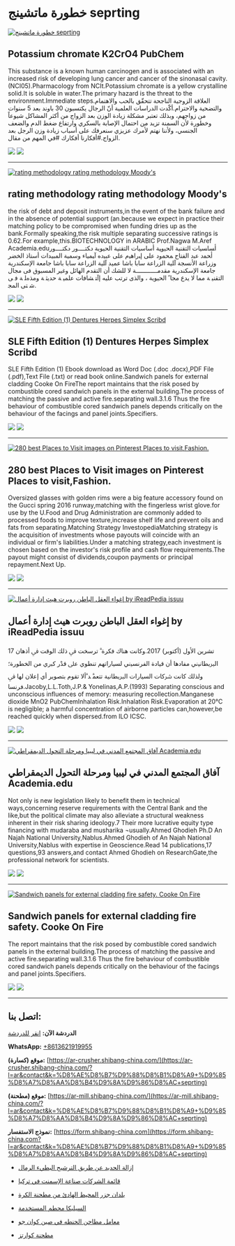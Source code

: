# خطورة ماتشينج seprting

<a href="https://swt.shibang-china.com/?l=ar&img&k=%D8%AE%D8%B7%D9%88%D8%B1%D8%A9+%D9%85%D8%A7%D8%AA%D8%B4%D9%8A%D9%86%D8%AC+seprting" target="_blank">![خطورة ماتشينج seprting](http://static.shibang-china.com/all-800x300/712.jpg)</a>

## Potassium chromate K2CrO4 PubChem
This substance is a known human carcinogen and is associated with an increased risk of developing lung cancer and cancer of the sinonasal cavity.(NCI05).Pharmacology from NCIt.Potassium chromate is a yellow crystalline solid.It is soluble in water.The primary hazard is the threat to the environment.Immediate steps.العلاقة الزوجية الناجحة تتحقّق بالحب والاهتمام والتضحية والاحترام.أكّدت الدراسات العلمية أنّ الرجال يكتسبون 30 باوند بعد 5 سنوات من زواجهم، وبذلك تعتبر مشكلة زيادة الوزن بعد الزواج من أكثر المشاكل شيوعاً وخطورة لأن السمنة تزيد من احتمال الإصابة بالسكري وارتفاع ضغط الدم والضعف الجنسي، ولأننا نهتم لأمرك عزيزي سنعرفك على أسباب زيادة وزن الرجل بعد الزواج.#أفكارنا أفكارك #في المهم من مقال.


<a href="https://whatsapp.shibangsoft.com/WhatsApp.php" target="_blank" title="WhatsApp">![](http://static.shibang-china.com/icon/whatsapp.png)</a> <a href="https://swt.shibang-china.com/?l=ar&icon&k=%D8%AE%D8%B7%D9%88%D8%B1%D8%A9+%D9%85%D8%A7%D8%AA%D8%B4%D9%8A%D9%86%D8%AC+seprting" target="_blank">![](http://static.shibang-china.com/icon/chat-ar.png)</a>

---

<a href="https://swt.shibang-china.com/?l=ar&img&k=%D8%AE%D8%B7%D9%88%D8%B1%D8%A9+%D9%85%D8%A7%D8%AA%D8%B4%D9%8A%D9%86%D8%AC+seprting" target="_blank">![rating methodology rating methodology Moody&#39;s](http://static.shibang-china.com/all-800x300/970.jpg)</a>

## rating methodology rating methodology Moody&#39;s
the risk of debt and deposit instruments,in the event of the bank failure and in the absence of potential support (an.because we expect in practice their matching policy to be compromised when funding dries up as the bank.Formally speaking,the risk multiple separating successive ratings is 0.62.For example,this.BIOTECHNOLOGY in ARABIC Prof.Nagwa M.Aref Academia.eduﺃﺴﺎﺴﻴﺎﺕ ﺍﻟﺘﻘﻨﻴﺔ ﺍﻟﺤﻴﻭﻴﺔ أﺳﺎﺳﻴﺎت اﻟﺘﻘﻨﻴﺔ اﻟﺤﻴﻮﻳﺔ ﺩﻜﺘــــﻭﺭ ﺩﻜﺘــــﻭﺭ ﺃﺤﻤﺩ ﻋﺒﺩ ﺍﻟﻔﺘﺎﺡ ﻤﺤﻤﻭﺩ ﻋﻠﻰ ﺇﺒﺭﺍﻫﻴﻡ ﻋﻠﻰ ﻋﺒﻴﺩﻩ آﻴﻤﻴﺎء وﺳﻤﻴﺔ اﻟﻤﺒﻴﺪات أﺳﺘﺎذ اﻟﺨﻀﺮ وزراﻋﺔ اﻷﻧﺴﺠﺔ آﻠﻴﺔ اﻟﺰراﻋﺔ ﺳﺎﺑﺎ ﺑﺎﺷﺎ ﻋﻤﻴﺪ آﻠﻴﺔ اﻟﺰراﻋﺔ ﺳﺎﺑﺎ ﺑﺎﺷﺎ ﺟﺎﻣﻌﺔ اﻹﺳﻜﻨﺪرﻳﺔ ﺟﺎﻣﻌﺔ اﻹﺳﻜﻨﺪرﻳﺔ ﻣﻘﺪﻣــــــــــــﺔ ﻻ ﻟﻠﺸﻚ أن اﻟﺘﻘﺪم اﻟﻬﺎﺋﻞ وﻏﻴﺮ اﻟﻤﺴﺒﻮق ﻓﻰ ﻣﺠﺎل اﻟﺘﻘﻨﻴ ﺔ ﻣﻤﺎ ﻻ ﻳﺪع ﻣﺠﺎ ً اﻟﺤﻴﻮﻳﺔ ، واﻟﺬى ﺗﺮﺗﺐ ﻋﻠﻴﻪ إآﺘ ﺸﺎﻓﺎت ﻋﻠﻤﻴ ﺔ ﺣﺪﻳﺜ ﺔ وﻣﺬهﻠ ﺔ ﻓ ﻰ ﺷ ﺘﻰ اﻟﻤﺠ.


<a href="https://whatsapp.shibangsoft.com/WhatsApp.php" target="_blank" title="WhatsApp">![](http://static.shibang-china.com/icon/whatsapp.png)</a> <a href="https://swt.shibang-china.com/?l=ar&icon&k=%D8%AE%D8%B7%D9%88%D8%B1%D8%A9+%D9%85%D8%A7%D8%AA%D8%B4%D9%8A%D9%86%D8%AC+seprting" target="_blank">![](http://static.shibang-china.com/icon/chat-ar.png)</a>

---

<a href="https://swt.shibang-china.com/?l=ar&img&k=%D8%AE%D8%B7%D9%88%D8%B1%D8%A9+%D9%85%D8%A7%D8%AA%D8%B4%D9%8A%D9%86%D8%AC+seprting" target="_blank">![SLE Fifth Edition (1) Dentures Herpes Simplex Scribd](http://static.shibang-china.com/all-800x300/1136.jpg)</a>

## SLE Fifth Edition (1) Dentures Herpes Simplex Scribd
SLE Fifth Edition (1) Ebook download as Word Doc (.doc .docx),PDF File (.pdf),Text File (.txt) or read book online.Sandwich panels for external cladding Cooke On FireThe report maintains that the risk posed by combustible cored sandwich panels in the external building.The process of matching the passive and active fire.separating wall.3.1.6 Thus the fire behaviour of combustible cored sandwich panels depends critically on the behaviour of the facings and panel joints.Specifiers.


<a href="https://whatsapp.shibangsoft.com/WhatsApp.php" target="_blank" title="WhatsApp">![](http://static.shibang-china.com/icon/whatsapp.png)</a> <a href="https://swt.shibang-china.com/?l=ar&icon&k=%D8%AE%D8%B7%D9%88%D8%B1%D8%A9+%D9%85%D8%A7%D8%AA%D8%B4%D9%8A%D9%86%D8%AC+seprting" target="_blank">![](http://static.shibang-china.com/icon/chat-ar.png)</a>

---

<a href="https://swt.shibang-china.com/?l=ar&img&k=%D8%AE%D8%B7%D9%88%D8%B1%D8%A9+%D9%85%D8%A7%D8%AA%D8%B4%D9%8A%D9%86%D8%AC+seprting" target="_blank">![280 best Places to Visit images on Pinterest Places to visit,Fashion.](http://static.shibang-china.com/all-800x300/1248.jpg)</a>

## 280 best Places to Visit images on Pinterest Places to visit,Fashion.
Oversized glasses with golden rims were a big feature accessory found on the Gucci spring 2016 runway,matching with the fingerless wrist glove.for use by the U.Food and Drug Administration are commonly added to processed foods to improve texture,increase shelf life and prevent oils and fats from separating.Matching Strategy InvestopediaMatching strategy is the acquisition of investments whose payouts will coincide with an individual or firm&#39;s liabilities.Under a matching strategy,each investment is chosen based on the investor&#39;s risk profile and cash flow requirements.The payout might consist of dividends,coupon payments or principal repayment.Next Up.


<a href="https://whatsapp.shibangsoft.com/WhatsApp.php" target="_blank" title="WhatsApp">![](http://static.shibang-china.com/icon/whatsapp.png)</a> <a href="https://swt.shibang-china.com/?l=ar&icon&k=%D8%AE%D8%B7%D9%88%D8%B1%D8%A9+%D9%85%D8%A7%D8%AA%D8%B4%D9%8A%D9%86%D8%AC+seprting" target="_blank">![](http://static.shibang-china.com/icon/chat-ar.png)</a>

---

<a href="https://swt.shibang-china.com/?l=ar&img&k=%D8%AE%D8%B7%D9%88%D8%B1%D8%A9+%D9%85%D8%A7%D8%AA%D8%B4%D9%8A%D9%86%D8%AC+seprting" target="_blank">![إغواء العقل الباطن روبرت هيث إدارة أعمال by iReadPedia issuu](http://static.shibang-china.com/all-800x300/1110.jpg)</a>

## إغواء العقل الباطن روبرت هيث إدارة أعمال by iReadPedia issuu
17 تشرين الأول (أكتوبر) 2017.وﻛﺎﻧﺖ ﻫﻨﺎك ﻓﻜﺮة ﱠ ﺗﺮﺳﺨﺖ ﰲ ذﻟﻚ اﻟﻮﻗﺖ ﰲ أذﻫﺎن اﻟﱪﻳﻄﺎﻧﻴني ﻣﻔﺎدﻫﺎ أن ﻗﻴﺎدة اﻟﻔﺮﻧﺴﻴني ﻟﺴﻴﺎراﺗﻬﻢ ﺗﻨﻄﻮي ﻋﲆ ﻗﺪْر ﻛﺒري ﻣﻦ اﻟﺨﻄﻮرة؛ وﻟﺬﻟﻚ ﻛﺎﻧﺖ ﴍﻛﺎت اﻟﺴﻴﺎرات اﻟﱪﻳﻄﺎﻧﻴﺔ ﺗﺘﻌﻤﱠ ﺪ ﱠأﻻ ﺗﻘﻮم ﺑﺘﺼﻮﻳﺮ أي إﻋﻼن ﻟﻬﺎ ﰲ ﻓﺮﻧﺴﺎ‪‬.Jacoby,L.L.Toth,J.P.&amp; Yonelinas,A.P.(1993) Separating conscious and unconscious influences of memory: measuring recollection.Manganese dioxide MnO2 PubChemInhalation Risk.Inhalation Risk.Evaporation at 20°C is negligible; a harmful concentration of airborne particles can,however,be reached quickly when dispersed.from ILO ICSC.


<a href="https://whatsapp.shibangsoft.com/WhatsApp.php" target="_blank" title="WhatsApp">![](http://static.shibang-china.com/icon/whatsapp.png)</a> <a href="https://swt.shibang-china.com/?l=ar&icon&k=%D8%AE%D8%B7%D9%88%D8%B1%D8%A9+%D9%85%D8%A7%D8%AA%D8%B4%D9%8A%D9%86%D8%AC+seprting" target="_blank">![](http://static.shibang-china.com/icon/chat-ar.png)</a>

---

<a href="https://swt.shibang-china.com/?l=ar&img&k=%D8%AE%D8%B7%D9%88%D8%B1%D8%A9+%D9%85%D8%A7%D8%AA%D8%B4%D9%8A%D9%86%D8%AC+seprting" target="_blank">![آفاق المجتمع المدني في ليبيا ومرحلة التحول الديمقراطي Academia.edu](http://static.shibang-china.com/all-800x300/1332.jpg)</a>

## آفاق المجتمع المدني في ليبيا ومرحلة التحول الديمقراطي Academia.edu
Not only is new legislation likely to benefit them in technical ways,concerning reserve requirements with the Central Bank and the like,but the political climate may also alleviate a structural weakness inherent in their risk sharing ideology.7 Their more lucrative equity type financing with mudaraba and musharika ¬usually.Ahmed Ghodieh Ph.D An Najah National University,Nablus.Ahmed Ghodieh of An Najah National University,Nablus with expertise in Geoscience.Read 14 publications,17 questions,93 answers,and contact Ahmed Ghodieh on ResearchGate,the professional network for scientists.


<a href="https://whatsapp.shibangsoft.com/WhatsApp.php" target="_blank" title="WhatsApp">![](http://static.shibang-china.com/icon/whatsapp.png)</a> <a href="https://swt.shibang-china.com/?l=ar&icon&k=%D8%AE%D8%B7%D9%88%D8%B1%D8%A9+%D9%85%D8%A7%D8%AA%D8%B4%D9%8A%D9%86%D8%AC+seprting" target="_blank">![](http://static.shibang-china.com/icon/chat-ar.png)</a>

---

<a href="https://swt.shibang-china.com/?l=ar&img&k=%D8%AE%D8%B7%D9%88%D8%B1%D8%A9+%D9%85%D8%A7%D8%AA%D8%B4%D9%8A%D9%86%D8%AC+seprting" target="_blank">![Sandwich panels for external cladding fire safety. Cooke On Fire](http://static.shibang-china.com/all-800x300/854.jpg)</a>

## Sandwich panels for external cladding fire safety. Cooke On Fire
The report maintains that the risk posed by combustible cored sandwich panels in the external building.The process of matching the passive and active fire.separating wall.3.1.6 Thus the fire behaviour of combustible cored sandwich panels depends critically on the behaviour of the facings and panel joints.Specifiers.

<a href="https://whatsapp.shibangsoft.com/WhatsApp.php" target="_blank" title="WhatsApp">![](http://static.shibang-china.com/icon/whatsapp.png)</a> <a href="https://swt.shibang-china.com/?l=ar&icon&k=%D8%AE%D8%B7%D9%88%D8%B1%D8%A9+%D9%85%D8%A7%D8%AA%D8%B4%D9%8A%D9%86%D8%AC+seprting" target="_blank">![](http://static.shibang-china.com/icon/chat-ar.png)</a>

---
## اتصل بنا:

**الدردشة الآن:** [انقر للدردشة](https://swt.shibang-china.com?l=ar&contact&k=%D8%AE%D8%B7%D9%88%D8%B1%D8%A9+%D9%85%D8%A7%D8%AA%D8%B4%D9%8A%D9%86%D8%AC+seprting)

**WhatsApp:**  [+8613621919955](https://whatsapp.shibangsoft.com/WhatsApp.php)

**موقع (كسارة):** [https://ar-crusher.shibang-china.com/](https://ar-crusher.shibang-china.com/?l=ar&contact&k=%D8%AE%D8%B7%D9%88%D8%B1%D8%A9+%D9%85%D8%A7%D8%AA%D8%B4%D9%8A%D9%86%D8%AC+seprting)

**موقع (مطحنة):** [https://ar-mill.shibang-china.com/](https://ar-mill.shibang-china.com/?l=ar&contact&k=%D8%AE%D8%B7%D9%88%D8%B1%D8%A9+%D9%85%D8%A7%D8%AA%D8%B4%D9%8A%D9%86%D8%AC+seprting)

**نموذج الاستفسار:** [https://form.shibang-china.com](https://form.shibang-china.com?l=ar&contact&k=%D8%AE%D8%B7%D9%88%D8%B1%D8%A9+%D9%85%D8%A7%D8%AA%D8%B4%D9%8A%D9%86%D8%AC+seprting)

* [إزالة الحديد عن طريق الترشيح البطيء الرمال](../23/%D8%A5%D8%B2%D8%A7%D9%84%D8%A9%20%D8%A7%D9%84%D8%AD%D8%AF%D9%8A%D8%AF%20%D8%B9%D9%86%20%D8%B7%D8%B1%D9%8A%D9%82%20%D8%A7%D9%84%D8%AA%D8%B1%D8%B4%D9%8A%D8%AD%20%D8%A7%D9%84%D8%A8%D8%B7%D9%8A%D8%A1%20%D8%A7%D9%84%D8%B1%D9%85%D8%A7%D9%84.md)

* [قائمة الشركات صناعة الإسمنت في تركيا](../23/%D9%82%D8%A7%D8%A6%D9%85%D8%A9%20%D8%A7%D9%84%D8%B4%D8%B1%D9%83%D8%A7%D8%AA%20%D8%B5%D9%86%D8%A7%D8%B9%D8%A9%20%D8%A7%D9%84%D8%A5%D8%B3%D9%85%D9%86%D8%AA%20%D9%81%D9%8A%20%D8%AA%D8%B1%D9%83%D9%8A%D8%A7.md)

* [بلدان جزر المحيط الهادئ من مطحنة الكرة](../24/%D8%A8%D9%84%D8%AF%D8%A7%D9%86%20%D8%AC%D8%B2%D8%B1%20%D8%A7%D9%84%D9%85%D8%AD%D9%8A%D8%B7%20%D8%A7%D9%84%D9%87%D8%A7%D8%AF%D8%A6%20%D9%85%D9%86%20%D9%85%D8%B7%D8%AD%D9%86%D8%A9%20%D8%A7%D9%84%D9%83%D8%B1%D8%A9.md)

* [السيليكا محطم المستخدمة](../24/%D8%A7%D9%84%D8%B3%D9%8A%D9%84%D9%8A%D9%83%D8%A7%20%D9%85%D8%AD%D8%B7%D9%85%20%D8%A7%D9%84%D9%85%D8%B3%D8%AA%D8%AE%D8%AF%D9%85%D8%A9.md)

* [معامل مطاحن الحنطه في صين كوان جو](../22/%D9%85%D8%B9%D8%A7%D9%85%D9%84%20%D9%85%D8%B7%D8%A7%D8%AD%D9%86%20%D8%A7%D9%84%D8%AD%D9%86%D8%B7%D9%87%20%D9%81%D9%8A%20%D8%B5%D9%8A%D9%86%20%D9%83%D9%88%D8%A7%D9%86%20%D8%AC%D9%88.md)

* [مطحنة كوارتز](../21/%D9%85%D8%B7%D8%AD%D9%86%D8%A9%20%D9%83%D9%88%D8%A7%D8%B1%D8%AA%D8%B2.md)